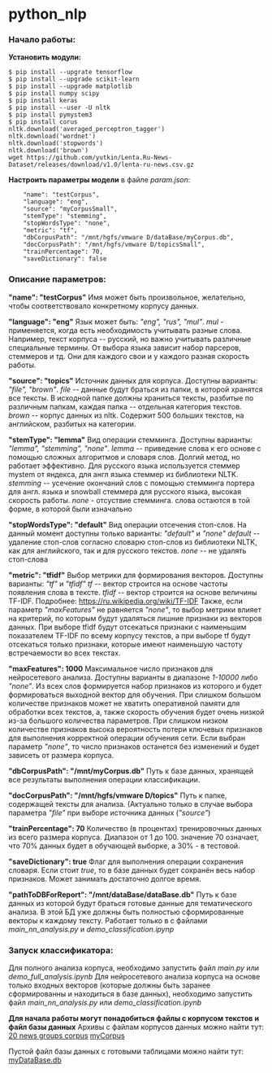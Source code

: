 # python_nlp


### Начало работы:
**Установить модули:**
```
$ pip install --upgrate tensorflow
$ pip install --upgrade scikit-learn
$ pip install --upgrade matplotlib
$ pip install numpy scipy
$ pip install keras
$ pip install --user -U nltk
$ pip install pymystem3
$ pip install corus
nltk.download('averaged_perceptron_tagger')
nltk.download('wordnet')
nltk.download('stopwords')
nltk.download('brown')
wget https://github.com/yutkin/Lenta.Ru-News-Dataset/releases/download/v1.0/lenta-ru-news.csv.gz
```

**Настроить параметры модели**
в файле *param.json*:
```
    "name": "testCorpus",
    "language": "eng",
    "source": "myCorpusSmall",
    "stemType": "stemming",
    "stopWordsType": "none",
    "metric": "tf",
    "dbCorpusPath": "/mnt/hgfs/vmware D/dataBase/myCorpus.db",
    "docCorpusPath": "/mnt/hgfs/vmware D/topicsSmall",
    "trainPercentage": 70,
    "saveDictionary": false
```

### **Описание параметров:**
**"name": "testCorpus"**
Имя может быть произвольное, желательно, чтобы соответствовало конкретному корпусу данных.

**"language": "eng"**
Язык может быть: *"eng", "rus", "mul"*.
*mul* - применяется, когда есть необходимость учитывать разные слова. Например, текст корпуса -- русский, но важно учитывать различные специальные термины.
От выбора языка зависит набор парсеров, стеммеров и тд. Они для каждого свои и у каждого разная скорость работы.

**"source": "topics"**
Источник данных для корпуса. Доступны варианты: *"file", "brown"*.
*file* -- данные будут браться из папки, в которой хранятся все тексты. В исходной папке должны храниться тексты, разбитые по различным папкам, каждая папка -- отдельная категория текстов.
*brown* -- корпус данных из nltk. Содержит 500 больших текстов, на английском, разбитых на категории.

**"stemType": "lemma"**
Вид операции стемминга. Доступны варианты: *"lemma", "stemming", "none"*.
*lemma* -- приведение слова к его основе с помощью сложных алгоритмов и словаря слов. Долгий метод, но работает эффективно. Для русского языка используется стеммер mystem от яндекса, для англ языка стеммер из библиотеки NLTK.
*stemming* -- усечение окончаний слов с помощью стемминга портера для англ. языка и snowball стеммера для русского языка, высокая скорость работы.
*none* - отсуствие стемминга. слова остаются в той форме, в которой были изначально

**"stopWordsType": "default"**
Вид операции отсечения стоп-слов. На данный момент доступны только варианты: *"default"* и *"none"*
*default* -- удаление стоп-слов согласно словарю стоп-слов из библиотеки NLTK, как для английского, так и для русского текстов.
*none* -- не удалять стоп-слова

**"metric": "tfidf"**
Выбор метрики для формирования векторов. Доступны варианты: *"tf"* и *"tfidf"*
*tf* -- вектор строится на основе частоты появления слова в тексте.
*tfidf* -- вектор строится на основе величины TF-IDF. Подробнее: https://ru.wikipedia.org/wiki/TF-IDF
Также, если параметр *"maxFeatures"* не равняется *"none"*, то выбор метрики влияет на критерий, по которым будут удаляться лишние признаки из векторов данных. При выборе tfidf будут отсекаться признаки с наименьшим показателем TF-IDF по всему корпусу текстов, а при выборе tf будут отсекаться только признаки, которые имеют наименьшую частоту встречаемости во всех текстах.

**"maxFeatures": 1000**
Максимальное число признаков для нейросетевого анализа. Доступны варианты в диапазоне *1-10000* либо *"none"*.
Из всех слов формируется набор признаков из которого и будет формироваться выходной вектор для обучения. При слишком большом количестве признаков может не хватить оперативной памяти для обработки всех текстов, а, также скорость обучения будет очень низкой из-за большого количества параметров. При слишком низком количестве признаков высока вероятность потери ключевых признаков для выполнения корректной операции обучения сети.
Если выбран параметр *"none"*, то число признаков останется без изменений и будет зависеть от размера корпуса.

**"dbCorpusPath": "/mnt/myCorpus.db"**
Путь к базе данных, хранящей все результаты выполнения операции классификации.

**"docCorpusPath": "/mnt/hgfs/vmware D/topics"**
Путь к папке, содержащей тексты для анализа. (Актуально только в случае выбора параметра *"file"* при выборе источника данных (*"source"*)

**"trainPercentage": 70**
Количество (в процентах) тренировочных данных из всего размера корпуса. Диапазон от 1 до 100. значение 70 означает, что 70% данных будет в обучающей выборке, а 30% - в тестовой.

**"saveDictionary": true**
Флаг для выполнения операции сохранения словаря. Если стоит *true*, то в базе данных будет сохранён весь набор признаков. Может занимать достаточно долгое время.

**"pathToDBForReport": "/mnt/dataBase/dataBase.db"**
Путь к базе данных из которой будут браться готовые данные для тематического анализа. В этой БД уже должны быть полностью сформированные векторы к каждому тексту. Работает только в с файлами *main_nn_analysis.py* и *demo_classification.ipynp*



### Запуск классификатора:
Для полного анализа корпуса, необходимо запустить файл *main.py* или *demo_full_analysis.ipynb*
Для нейросетевого анализа корпуса на основе только входных векторов (которые должны быть заранее сформированны и находиться в базе данных), необходимо запустить файл *main_nn_analysis.py* или *demo_classification.ipynb*

**Для начала работы могут понадобиться файлы с корпусом текстов и файл базы данных**
Архивы с файлам корпусов данных можно найти тут:
[20 news groups corpus](https://drive.google.com/file/d/1RkS4Ote-M4jw5GbHaKIrL2Il0LjAmo5w/view?usp=sharing)
[myCorpus](https://drive.google.com/file/d/1iZW8ixQlmBo1ULw8P5r0zncwqaaZ3wUp/view?usp=sharing)

Пустой файл базы данных с готовыми таблицами можно найти тут:
[myDataBase.db](https://drive.google.com/open?id=1TA1QWPc4ppmW-EmjgSDwuVhByfNcueUN)